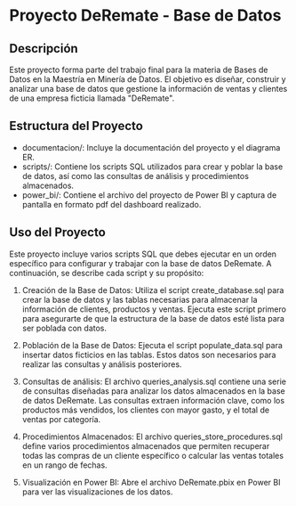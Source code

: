 # Proyecto DeRemate - Base de Datos

## Descripción
Este proyecto forma parte del trabajo final para la materia de Bases de Datos en la Maestría en Minería de Datos. El objetivo es diseñar, construir y analizar una base de datos que gestione la información de ventas y clientes de una empresa ficticia llamada "DeRemate".

## Estructura del Proyecto
* documentacion/: Incluye la documentación del proyecto y el diagrama ER.
* scripts/: Contiene los scripts SQL utilizados para crear y poblar la base de datos, así como las consultas de análisis y procedimientos almacenados.
* power_bi/: Contiene el archivo del proyecto de Power BI y captura de pantalla en formato pdf del dashboard realizado.

## Uso del Proyecto
Este proyecto incluye varios scripts SQL que debes ejecutar en un orden específico para configurar y trabajar con la base de datos DeRemate. A continuación, se describe cada script y su propósito:

1. Creación de la Base de Datos:
Utiliza el script create_database.sql para crear la base de datos y las tablas necesarias para almacenar la información de clientes, productos y ventas. Ejecuta este script primero para asegurarte de que la estructura de la base de datos esté lista para ser poblada con datos.

2. Población de la Base de Datos:
Ejecuta el script populate_data.sql para insertar datos ficticios en las tablas. Estos datos son necesarios para realizar las consultas y análisis posteriores.

3. Consultas de análisis:
El archivo queries_analysis.sql contiene una serie de consultas diseñadas para analizar los datos almacenados en la base de datos DeRemate. Las consultas extraen información clave, como los productos más vendidos, los clientes con mayor gasto, y el total de ventas por categoría.

4. Procedimientos Almacenados:
El archivo queries_store_procedures.sql define varios procedimientos almacenados que permiten recuperar todas las compras de un cliente específico o calcular las ventas totales en un rango de fechas.

5. Visualización en Power BI:
Abre el archivo DeRemate.pbix en Power BI para ver las visualizaciones de los datos.
